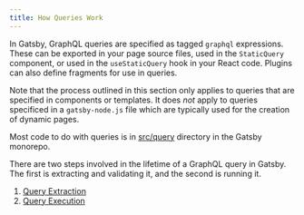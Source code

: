 ```yaml
---
title: How Queries Work
---
```


In Gatsby, GraphQL queries are specified as tagged `graphql` expressions. These can be exported in your page source files, used in the `StaticQuery` component, or used in the `useStaticQuery` hook in your React code. Plugins can also define fragments for use in queries.

Note that the process outlined in this section only applies to queries that are specified in components or templates. It does _not_ apply to queries specificed in a `gatsby-node.js` file which are typically used for the creation of dynamic pages.

Most code to do with queries is in [src/query](https://github.com/gatsbyjs/gatsby/tree/master/packages/gatsby/src/query) directory in the Gatsby monorepo.

There are two steps involved in the lifetime of a GraphQL query in Gatsby. The first is extracting and validating it, and the second is running it.

1. [Query Extraction](/docs/query-extraction/)
2. [Query Execution](/docs/query-execution/)
